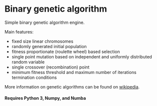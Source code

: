 # Binary genetic algorithm

Simple binary genetic algorithm engine.

Main features:
 * fixed size linear chromosomes
 * randomly generated initial population
 * fitness proportionate (roulette wheel) based selection
 * single point mutation based on independent and uniformly distributed random variable
 * single crossover (recombination) point
 * minimum fitness threshold and maximum number of iterations termination conditions

More information on genetic algorithms can be found on [wikipedia](https://en.wikipedia.org/wiki/Genetic_algorithm).

#### Requires Python 3, Numpy, and Numba